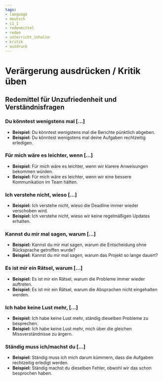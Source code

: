 ```yaml
---
tags:
- language
- deutsch
- c1_1
- redenmittel
- reden
- unterricht_inhalte
- kritik
- ausdruck
---
```


# Verärgerung ausdrücken / Kritik üben

## Redemittel für Unzufriedenheit und Verständnisfragen

### Du könntest wenigstens mal [...]

- __Beispiel:__ Du könntest wenigstens mal die Berichte pünktlich abgeben.
- __Beispiel:__ Du könntest wenigstens mal deine Aufgaben rechtzeitig erledigen.

### Für mich wäre es leichter, wenn [...]

- __Beispiel:__ Für mich wäre es leichter, wenn wir klarere Anweisungen bekommen würden.
- __Beispiel:__ Für mich wäre es leichter, wenn wir eine bessere Kommunikation im Team hätten.

### Ich verstehe nicht, wieso [...]

- __Beispiel:__ Ich verstehe nicht, wieso die Deadline immer wieder verschoben wird.
- __Beispiel:__ Ich verstehe nicht, wieso wir keine regelmäßigen Updates erhalten.

### Kannst du mir mal sagen, warum [...]

- __Beispiel:__ Kannst du mir mal sagen, warum die Entscheidung ohne Rücksprache getroffen wurde?
- __Beispiel:__ Kannst du mir mal sagen, warum das Projekt so lange dauert?

### Es ist mir ein Rätsel, warum [...]

- __Beispiel:__ Es ist mir ein Rätsel, warum die Probleme immer wieder auftreten.
- __Beispiel:__ Es ist mir ein Rätsel, warum die Absprachen nicht eingehalten werden.

### Ich habe keine Lust mehr, [...]

- __Beispiel:__ Ich habe keine Lust mehr, ständig dieselben Probleme zu besprechen.
- __Beispiel:__ Ich habe keine Lust mehr, mich über die gleichen Missverständnisse zu ärgern.

### Ständig muss ich/machst du [...]

- __Beispiel:__ Ständig muss ich mich darum kümmern, dass die Aufgaben rechtzeitig erledigt werden.
- __Beispiel:__ Ständig machst du dieselben Fehler, obwohl wir das schon besprochen haben.
